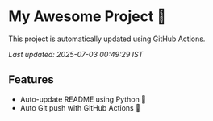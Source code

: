 # My Awesome Project 🚀

This project is automatically updated using GitHub Actions.

_Last updated: 2025-07-03 00:49:29 IST_

## Features
- Auto-update README using Python 🐍
- Auto Git push with GitHub Actions 🤖
